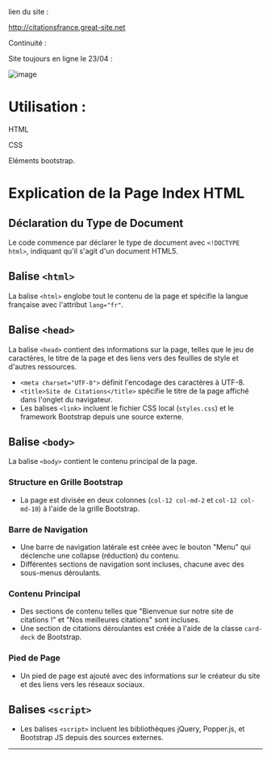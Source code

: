 lien du site :

http://citationsfrance.great-site.net

Continuité :

Site toujours en ligne le 23/04 :

![image](https://github.com/MathisCastell/citations/assets/148212506/1d6b4ea3-a66c-4bae-aef5-e42d262d14fd)


# Utilisation :

HTML

CSS

Eléments bootstrap.

# Explication de la Page Index HTML

## Déclaration du Type de Document
Le code commence par déclarer le type de document avec `<!DOCTYPE html>`, indiquant qu'il s'agit d'un document HTML5.

## Balise `<html>`
La balise `<html>` englobe tout le contenu de la page et spécifie la langue française avec l'attribut `lang="fr"`.

## Balise `<head>`
La balise `<head>` contient des informations sur la page, telles que le jeu de caractères, le titre de la page et des liens vers des feuilles de style et d'autres ressources.

- `<meta charset="UTF-8">` définit l'encodage des caractères à UTF-8.
- `<title>Site de Citations</title>` spécifie le titre de la page affiché dans l'onglet du navigateur.
- Les balises `<link>` incluent le fichier CSS local (`styles.css`) et le framework Bootstrap depuis une source externe.

## Balise `<body>`
La balise `<body>` contient le contenu principal de la page.

### Structure en Grille Bootstrap
- La page est divisée en deux colonnes (`col-12 col-md-2` et `col-12 col-md-10`) à l'aide de la grille Bootstrap.

### Barre de Navigation
- Une barre de navigation latérale est créée avec le bouton "Menu" qui déclenche une collapse (réduction) du contenu.
- Différentes sections de navigation sont incluses, chacune avec des sous-menus déroulants.

### Contenu Principal
- Des sections de contenu telles que "Bienvenue sur notre site de citations !" et "Nos meilleures citations" sont incluses.
- Une section de citations déroulantes est créée à l'aide de la classe `card-deck` de Bootstrap.

### Pied de Page
- Un pied de page est ajouté avec des informations sur le créateur du site et des liens vers les réseaux sociaux.

## Balises `<script>`
- Les balises `<script>` incluent les bibliothèques jQuery, Popper.js, et Bootstrap JS depuis des sources externes.

---

